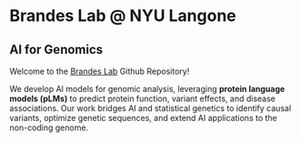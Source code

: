 # Brandes Lab @ NYU Langone

## AI for Genomics

Welcome to the [Brandes Lab](https://brandeslab.org) Github Repository!

We develop AI models for genomic analysis, leveraging **protein language models (pLMs)** to predict protein function, variant effects, and disease associations. Our work bridges AI and statistical genetics to identify causal variants, optimize genetic sequences, and extend AI applications to the non-coding genome.  


